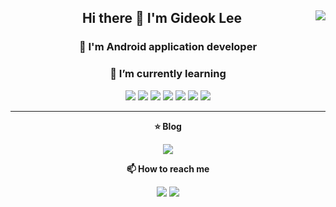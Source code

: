 <div align="center">
  
  <img align="right" src="https://github-readme-stats.vercel.app/api/top-langs/?username=GideokLee&theme=dracula&layout=compact&langs_count=8"/>
  
  ## Hi there 👋 I'm Gideok Lee
  ### __💬 I'm Android application developer__
  ### __🌱 I’m currently learning__
  <img src="https://img.shields.io/badge/Android-3DDC84?style=flat-square&logo=Android&logoColor=white"/>
  <img src="https://img.shields.io/badge/Kotlin-7F52FF?style=flat-square&logo=Kotlin&logoColor=white"/>
  <img src="https://img.shields.io/badge/Flutter-02569B?style=flat-square&logo=Flutter&logoColor=white"/>
  <img src="https://img.shields.io/badge/Dart-0175C2?style=flat-square&logo=Dart&logoColor=white"/>
  <img src="https://img.shields.io/badge/Spring-6DB33F?style=flat-square&logo=Spring&logoColor=white"/>
  <img src="https://img.shields.io/badge/Java-007396?style=flat-square&logo=javag&logoColor=white"/>
  <img src="https://img.shields.io/badge/C++-00599C?style=flat-square&logo=C++&logoColor=white"/>
  <br>
  
  ---

  __:star: Blog__

  <a href="https://velog.io/@dlrlejr132"><img src="https://img.shields.io/badge/kiddo.log-3DDC84?style=flat-square&logo=Velog&logoColor=white"/></a>
  
  <a>__📫 How to reach me__</a>
    
  <a href="mailto:kiddo3173@gmail.com"><img src="https://img.shields.io/badge/kiddo3173@gmail.com-EA4335?style=flat-square&logo=Gmail&logoColor=white"/></a>
  <a href="mailto:dlrlejr132@naver.com"><img src="https://img.shields.io/badge/dlrlejr132@naver.com-3C75A?style=flat-square&logo=Naver&logoColor=white"/></a>
  
</div>

<!--
**GideokLee/GideokLee** is a ✨ _special_ ✨ repository because its `README.md` (this file) appears on your GitHub profile.

Here are some ideas to get you started:

- 🔭 I’m currently working on ...
- 🌱 I’m currently learning ...
- 👯 I’m looking to collaborate on ...
- 🤔 I’m looking for help with ...
- 💬 Ask me about ...
- 📫 How to reach me: ...
- 😄 Pronouns: ...
- ⚡ Fun fact: ...
-->

